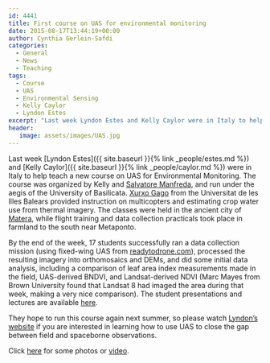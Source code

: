 ```yaml
---
id: 4441
title: First course on UAS for environmental monitoring
date: 2015-08-17T13:44:19+00:00
author: Cynthia Gerlein-Safdi
categories:
  - General
  - News
  - Teaching
tags:
  - Course
  - UAS
  - Environmental Sensing
  - Kelly Caylor
  - Lyndon Estes
excerpt: "Last week Lyndon Estes and Kelly Caylor were in Italy to help teach a new course on UAS for Environmental Monitoring."
header:
   image: assets/images/UAS.jpg
---
```


Last week [Lyndon Estes]({{ site.baseurl }}{% link _people/estes.md %}) and [Kelly Caylor]({{ site.baseurl }}{% link _people/caylor.md %}) were in Italy to help teach a new course on UAS for Environmental Monitoring.<!--more--> The course was organized by Kelly and <a href="http://www2.unibas.it/manfreda/HydroLab/home.html" target="_blank">Salvatore Manfreda</a>, and run under the aegis of the University of Basilicata. <a href="https://www.researchgate.net/profile/Jorge_Gago2" target="_blank">Xurxo Gago</a> from the Universitat de les Illes Balears provided instruction on multicopters and estimating crop water use from thermal imagery. The classes were held in the ancient city of <a href="https://en.wikipedia.org/wiki/Matera" target="_blank">Matera</a>, while flight training and data collection practicals took place in farmland to the south near Metaponto.<!--more-->

By the end of the week, 17 students successfully ran a data collection mission (using fixed-wing UAS from [readytodrone.com](http://readytodrone.com/)), processed the resulting imagery into orthomosaics and DEMs, and did some initial data analysis, including a comparison of leaf area index measurements made in the field, UAS-derived BNDVI, and Landsat-derived NDVI (Marc Mayes from Brown University found that Landsat 8 had imaged the area during that week, making a very nice comparison). The student presentations and lectures are available <a href="http://www.slideshare.net/Summer_School_of_Hydrology" target="_blank">here</a>.

They hope to run this course again next summer, so please watch <a href="http://lyndonestes.princeton.edu/" target="_blank">Lyndon&#8217;s website</a> if you are interested in learning how to use UAS to close the gap between field and spaceborne observations.

Click <a href="http://lyndonestes.princeton.edu/?p=704" target="_blank">here</a> for some photos or <a href="https://plus.google.com/106688074977743591698/posts/QS5i7CEXFA4?pid=6183920313204915202&oid=106688074977743591698" target="_blank">video</a>.